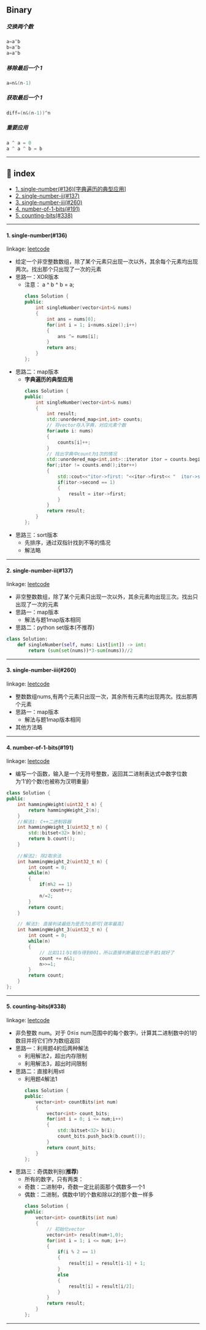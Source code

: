 ## Binary

##### 交换两个数
```cpp
a=a^b
b=a^b
a=a^b
```
##### 移除最后一个 1
```cpp
a=n&(n-1)
```
##### 获取最后一个 1
```cpp
diff=(n&(n-1))^n
```
##### 重要应用
```cpp
a ^ a = 0
a ^ a ^ b = b
```
---

## 📑 index
* <a href="#sn">1. single-number(#136)[字典遍历的典型应用]</a>
* <a href="#snii">2. single-number-ii(#137)</a>
* <a href="#sniii">3. single-number-iii(#260)</a>
* <a href="#no1b">4. number-of-1-bits(#191)</a>
* <a href="#cb">5. counting-bits(#338)</a>






---

<div id="sn" onclick="window.location.hash">

#### 1. single-number(#136)
linkage: [leetcode](https://leetcode-cn.com/problems/single-number/ "只出现一次的数字")
- 给定一个非空整数数组，除了某个元素只出现一次以外，其余每个元素均出现两次。找出那个只出现了一次的元素
- 思路一：XOR版本
  - 注意： a ^ b ^ b = a;
    ```cpp
    class Solution {
    public:
        int singleNumber(vector<int>& nums) 
        {
            int ans = nums[0];
            for(int i = 1; i<nums.size();i++)
            {
                ans ^= nums[i];
            }
            return ans;
        }
    };
    ```
- 思路二：map版本
  - **字典遍历的典型应用**
    ```cpp
    class Solution {
    public:
        int singleNumber(vector<int>& nums) 
        {
            int result;
            std::unordered_map<int,int> counts;
            // 将vector存入字典，对应元素个数
            for(auto i: nums)
            {
                counts[i]++;
            }
            // 找出字典中count为1次的情况
            std::unordered_map<int,int>::iterator itor = counts.begin();
            for(;itor != counts.end();itor++)
            {
                std::cout<<"itor->first: "<<itor->first<< "  itor->second: "<<itor->second<<endl;
                if(itor->second == 1)
                {
                    result = itor->first;
                }
            }
            return result;
        }
    };
    ```
- 思路三：sort版本
  - 先排序，通过双指针找到不等的情况
  - 解法略
---

<div id="snii" onclick="window.location.hash">

#### 2. single-number-ii(#137)
linkage: [leetcode](https://leetcode-cn.com/problems/single-number-ii/ "只出现一次的数字 II")
- 非空整数数组，除了某个元素只出现一次以外，其余元素均出现三次。找出只出现了一次的元素
- 思路一：map版本
  - 解法与题1map版本相同
- 思路二：python set版本(不推荐)
```python
class Solution:
    def singleNumber(self, nums: List[int]) -> int:
        return (sum(set(nums))*3-sum(nums))//2
```
---

<div id="sniii" onclick="window.location.hash">

#### 3. single-number-iii(#260)
linkage: [leetcode](https://leetcode-cn.com/problems/single-number-iii/ "只出现一次的数字 III")
- 整数数组nums,有两个元素只出现一次，其余所有元素均出现两次。找出那两个元素
- 思路一：map版本
  - 解法与题1map版本相同
- 其他方法略
---

<div id="no1b" onclick="window.location.hash">

#### 4. number-of-1-bits(#191)
linkage: [leetcode](https://leetcode-cn.com/problems/number-of-1-bits/ "位1的个数")
- 编写一个函数，输入是一个无符号整数，返回其二进制表达式中数字位数为‘1’的个数(也被称为汉明重量)
```cpp
class Solution {
public:
    int hammingWeight(uint32_t n) {
        return hammingWeight_2(n);
    }
    //解法1: C++二进制容器
    int hammingWeight_1(uint32_t n) {
        std::bitset<32> b(n);
        return b.count();
    }
    
    //解法2: 除2取余法
    int hammingWeight_2(uint32_t n) {
        int count = 0;
        while(n)
        {
            if(n%2 == 1)
                count++;
            n/=2;
        }
        return count;
    }

    // 解法3: 直接判读最低为是否为1即可[效率最高]
    int hammingWeight_3(uint32_t n) {
        int count = 0;
        while(n)
        {
            // 比如111与1相与得到001，所以直接判断最低位是不是1就好了
            count += n&1;
            n>>=1;
        }
        return count;
    }
};
```
---

<div id="cb" onclick="window.location.hash">

#### 5. counting-bits(#338)
linkage: [leetcode](https://leetcode-cn.com/problems/counting-bits/ "比特位计数")
- 非负整数 num。对于 0≤i≤ num范围中的每个数字i，计算其二进制数中的1的数目并将它们作为数组返回
- 思路一：利用题4的后两种解法
  - 利用解法2，超出内存限制
  - 利用解法3，超出时间限制
- 思路二：直接利用stl
  - 利用题4解法1
    ```cpp
    class Solution {
    public:
        vector<int> countBits(int num) 
        {
            vector<int> count_bits;
            for(int i = 0; i <= num;i++)
            {
                std::bitset<32> b(i);
                count_bits.push_back(b.count());
            }
            return count_bits;
        }
    };
    ```
- 思路三：奇偶数判别(**推荐**)
  - 所有的数字，只有两类：
  - 奇数：二进制中，奇数一定比前面那个偶数多一个1
  - 偶数：二进制，偶数中1的个数和除以2的那个数一样多
    ```cpp
    class Solution {
    public:
        vector<int> countBits(int num) 
        {
            // 初始化vector
            vector<int> result(num+1,0);
            for(int i = 1; i <= num; i++)
            {
                if(i % 2 == 1)
                {
                    result[i] = result[i-1] + 1;
                }
                else
                {
                    result[i] = result[i/2];
                }
            }
            return result;
        }
    };
    ```
---


